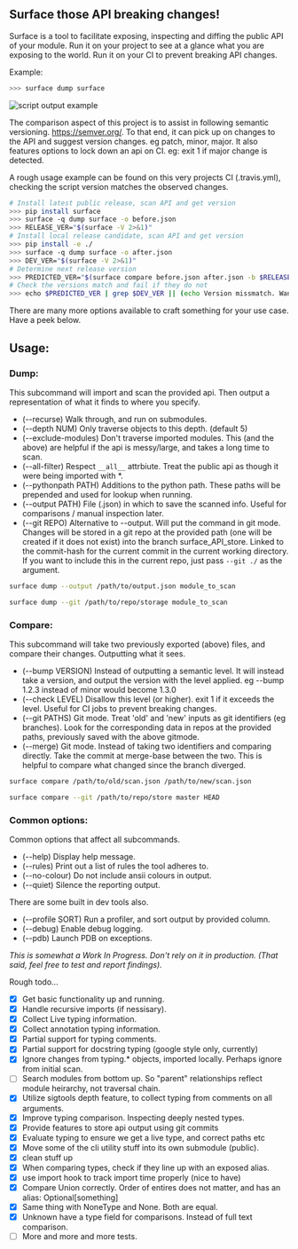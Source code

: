 
## Surface those API breaking changes!


Surface is a tool to facilitate exposing, inspecting and diffing the public API of your module.
Run it on your project to see at a glance what you are exposing to the world. Run it on your CI to prevent breaking API changes.

Example:

```sh
>>> surface dump surface
```

![script output example](img/dump.jpg "script output example")

The comparison aspect of this project is to assist in following semantic versioning. https://semver.org/.
To that end, it can pick up on changes to the API and suggest version changes. eg patch, minor, major.
It also features options to lock down an api on CI. eg: exit 1 if major change is detected.


A rough usage example can be found on this very projects CI (.travis.yml), checking the script version matches the observed changes.

```sh
# Install latest public release, scan API and get version
>>> pip install surface
>>> surface -q dump surface -o before.json
>>> RELEASE_VER="$(surface -V 2>&1)"
# Install local release candidate, scan API and get version
>>> pip install -e ./
>>> surface -q dump surface -o after.json
>>> DEV_VER="$(surface -V 2>&1)"
# Determine next release version
>>> PREDICTED_VER="$(surface compare before.json after.json -b $RELEASE_VER)"
# Check the versions match and fail if they do not
>>> echo $PREDICTED_VER | grep $DEV_VER || (echo Version missmatch. Wanted $PREDICTED_VER but got $DEV_VER && exit 1)
```

There are many more options available to craft something for your use case. Have a peek below.

## Usage:

### Dump:

This subcommand will import and scan the provided api. Then output a representation of what it finds to where you specify.

* (--recurse) Walk through, and run on submodules.
* (--depth NUM) Only traverse objects to this depth. (default 5)
* (--exclude-modules) Don't traverse imported modules. This (and the above) are helpful if the api is messy/large, and takes a long time to scan.
* (--all-filter) Respect `__all__` attrbiute. Treat the public api as though it were being imported with *.
* (--pythonpath PATH) Additions to the python path. These paths will be prepended and used for lookup when running.
* (--output PATH) File (.json) in which to save the scanned info. Useful for comparisons / manual inspection later.
* (--git REPO) Alternative to --output. Will put the command in git mode. Changes will be stored in a git repo at the provided path (one will be created if it does not exist) into the branch surface_API_store. Linked to the commit-hash for the current commit in the current working directory. If you want to include this in the current repo, just pass `--git ./` as the argument.

```sh
surface dump --output /path/to/output.json module_to_scan

surface dump --git /path/to/repo/storage module_to_scan
```

### Compare:

This subcommand will take two previously exported (above) files, and compare their changes. Outputting what it sees.

* (--bump VERSION) Instead of outputting a semantic level. It will instead take a version, and output the version with the level applied. eg --bump 1.2.3 instead of minor would become 1.3.0
* (--check LEVEL) Disallow this level (or higher). exit 1 if it exceeds the level. Useful for CI jobs to prevent breaking changes.
* (--git PATHS) Git mode. Treat 'old' and 'new' inputs as git identifiers (eg branches). Look for the corresponding data in repos at the provided paths, previously saved with the above gitmode.
* (--merge) Git mode. Instead of taking two identifiers and comparing directly. Take the commit at merge-base between the two. This is helpful to compare what changed since the branch diverged.

```sh
surface compare /path/to/old/scan.json /path/to/new/scan.json

surface compare --git /path/to/repo/store master HEAD
```

### Common options:

Common options that affect all subcommands.

* (--help) Display help message.
* (--rules) Print out a list of rules the tool adheres to.
* (--no-colour) Do not include ansii colours in output.
* (--quiet) Silence the reporting output.

There are some built in dev tools also.

* (--profile SORT) Run a profiler, and sort output by provided column.
* (--debug) Enable debug logging.
* (--pdb) Launch PDB on exceptions.


_This is somewhat a Work In Progress. Don't rely on it in production. (That said, feel free to test and report findings)._


Rough todo...
- [x] Get basic functionality up and running.
- [x] Handle recursive imports (if nessisary).
- [x] Collect Live typing information.
- [x] Collect annotation typing information.
- [x] Partial support for typing comments.
- [x] Partial support for docstring typing (google style only, currently)
- [x] Ignore changes from typing.* objects, imported locally. Perhaps ignore from initial scan.
- [ ] Search modules from bottom up. So "parent" relationships reflect module heirarchy, not traversal chain.
- [x] Utilize sigtools depth feature, to collect typing from comments on all arguments.
- [x] Improve typing comparison. Inspecting deeply nested types.
- [x] Provide features to store api output using git commits
- [x] Evaluate typing to ensure we get a live type, and correct paths etc
- [x] Move some of the cli utility stuff into its own submodule (public).
- [x] clean stuff up
- [x] When comparing types, check if they line up with an exposed alias.
- [x] use import hook to track import time properly (nice to have)
- [x] Compare Union correctly. Order of entires does not matter, and has an alias: Optional[something]
- [x] Same thing with NoneType and None. Both are equal.
- [x] Unknown have a type field for comparisons. Instead of full text comparison.
- [ ] More and more and more tests.
